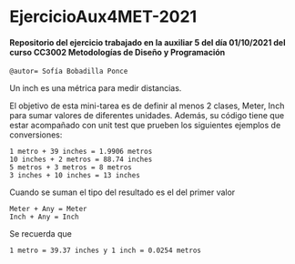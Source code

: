 # EjercicioAux4MET-2021
#### Repositorio del ejercicio trabajado en la auxiliar 5 del día 01/10/2021 del curso CC3002 Metodologías de Diseño y Programación

    @autor= Sofía Bobadilla Ponce
Un inch es una métrica para medir distancias.

El objetivo de esta mini-tarea es de definir al menos 2 clases, Meter, Inch para sumar valores
de diferentes unidades. Además, su código tiene que estar acompañado con unit test que
prueben los siguientes ejemplos de conversiones:

    1 metro + 39 inches = 1.9906 metros 
    10 inches + 2 metros = 88.74 inches
    5 metros + 3 metros = 8 metros
    3 inches + 10 inches = 13 inches
Cuando se suman el tipo del resultado es el del primer valor 

    Meter + Any = Meter
    Inch + Any = Inch
Se recuerda que

    1 metro = 39.37 inches y 1 inch = 0.0254 metros